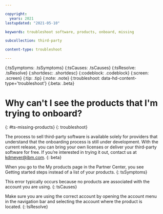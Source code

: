 ```yaml
---

copyright:
  years: 2021
lastupdated: "2021-05-10"

keywords: troubleshoot software, products, onboard, missing

subcollection: third-party

content-type: troubleshoot

---
```


{:tsSymptoms: .tsSymptoms}
{:tsCauses: .tsCauses}
{:tsResolve: .tsResolve}
{:shortdesc: .shortdesc}
{:codeblock: .codeblock}
{:screen: .screen}
{:tip: .tip}
{:note: .note}
{:troubleshoot: data-hd-content-type='troubleshoot'}
{:beta: .beta}

# Why can't I see the products that I'm trying to onboard?
{: #ts-missing-products}
{: troubleshoot}

The process to sell third-party software is available solely for providers that understand that the onboarding process is still under development. With the current release, you can bring your own licenses or deliver your third-party software for free. If you’re interested in trying it out, contact us at kdmeyer@ibm.com. 
{: beta}

When you go to the My products page in the Partner Center, you see Getting started steps instead of a list of your products.
{: tsSymptoms}

This error typically occurs because no products are associated with the account you are using. 
{: tsCauses}

Make sure you are using the correct account by opening the account menu in the navigation bar and selecting the account where the product is located. 
{: tsResolve}
